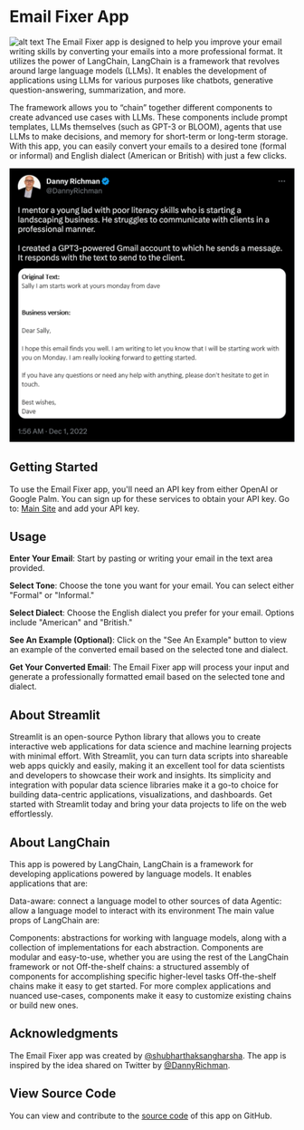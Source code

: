 # Email Fixer App 
![alt text](https://www.bualabs.com/wp-content/uploads/2023/06/langchain_logo.jpg "Langchain Logo" )
The Email Fixer app is designed to help you improve your email writing skills by converting your emails into a more professional format. It utilizes the power of LangChain, LangChain is a framework that revolves around large language models (LLMs). It enables the development of applications using LLMs for various purposes like chatbots, generative question-answering, summarization, and more.


The framework allows you to “chain” together different components to create advanced use cases with LLMs. These components include prompt templates, LLMs themselves (such as GPT-3 or BLOOM), agents that use LLMs to make decisions, and memory for short-term or long-term storage. With this app, you can easily convert your emails to a desired tone (formal or informal) and English dialect (American or British) with just a few clicks.

![alt text](https://github.com/shubharthaksangharsha/email-fixer/blob/main/TweetScreenshot.png "Twitter Screenshot")

## Getting Started
To use the Email Fixer app, you'll need an API key from either OpenAI or Google Palm. You can sign up for these services to obtain your API key.
Go to: [Main Site](https://emailfixer.streamlit.app) and add your API key.

## Usage
**Enter Your Email**: Start by pasting or writing your email in the text area provided.

**Select Tone**: Choose the tone you want for your email. You can select either "Formal" or "Informal."

**Select Dialect**: Choose the English dialect you prefer for your email. Options include "American" and "British."

**See An Example (Optional)**: Click on the "See An Example" button to view an example of the converted email based on the selected tone and dialect.

**Get Your Converted Email**: The Email Fixer app will process your input and generate a professionally formatted email based on the selected tone and dialect.

## About Streamlit
Streamlit is an open-source Python library that allows you to create interactive web applications for data science and machine learning projects with minimal effort. With Streamlit, you can turn data scripts into shareable web apps quickly and easily, making it an excellent tool for data scientists and developers to showcase their work and insights. Its simplicity and integration with popular data science libraries make it a go-to choice for building data-centric applications, visualizations, and dashboards. Get started with Streamlit today and bring your data projects to life on the web effortlessly.
## About LangChain
This app is powered by LangChain, LangChain is a framework for developing applications powered by language models. It enables applications that are:

Data-aware: connect a language model to other sources of data
Agentic: allow a language model to interact with its environment
The main value props of LangChain are:

Components: abstractions for working with language models, along with a collection of implementations for each abstraction. Components are modular and easy-to-use, whether you are using the rest of the LangChain framework or not
Off-the-shelf chains: a structured assembly of components for accomplishing specific higher-level tasks
Off-the-shelf chains make it easy to get started. For more complex applications and nuanced use-cases, components make it easy to customize existing chains or build new ones.

## Acknowledgments
The Email Fixer app was created by [@shubharthaksangharsha](https://in.linkedin.com/in/shubharthaksangharsha). The app is inspired by the idea shared on Twitter by [@DannyRichman](https://uk.linkedin.com/in/dannyrichman?original_referer=https%3A%2F%2Fwww.google.com%2F).

## View Source Code
You can view and contribute to the [source code](https://github.com/shubharthaksangharsha/email-fixer/blob/main/app.py) of this app on GitHub.
